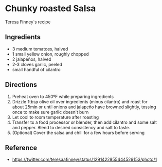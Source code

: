 # Chunky roasted Salsa

Teresa Finney's recipe

## Ingredients

* 3 medium tomatoes, halved
* 1 small yellow onion, roughly chopped
* 2 jalapeños, halved
* 2-3 cloves garlic, peeled
* small handful of cilantro

## Directions

1. Preheat oven to 450ºF while preparing ingredients
2. Drizzle 1tbsp olive oil over ingredients (minus cilantro) and roast for about 25min or until onions and jalapeño have browned slightly, tossing once to make sure garlic doesn't burn
3. Let cool to room temperature after roasting
4. Transfer to a food processor or blender, then add cilantro and some salt and pepper. Blend to desired consistency and salt to taste.
5. (Optional) Cover the salsa and chill for a few hours before serving

## Reference

* <https://twitter.com/teresaafinney/status/1291422855444529153/photo/1>
